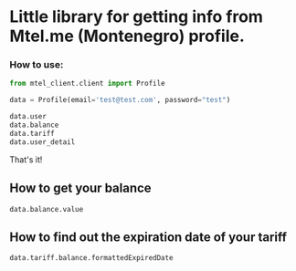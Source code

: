 # Little library for getting info from Mtel.me (Montenegro) profile.

### How to use:
```python
from mtel_client.client import Profile

data = Profile(email='test@test.com', password="test")

data.user
data.balance
data.tariff
data.user_detail
```
That's it!

## How to get your balance
```
data.balance.value
```

## How to find out the expiration date of your tariff
```
data.tariff.balance.formattedExpiredDate
```